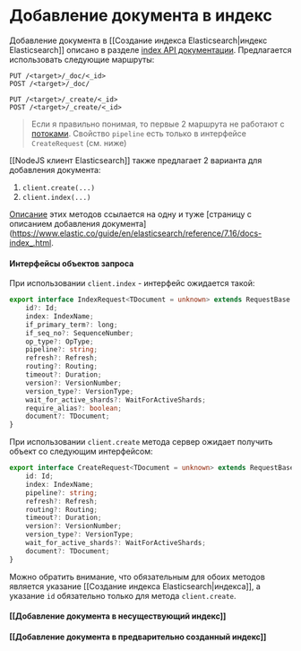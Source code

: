 # Добавление документа в индекс

Добавление документа в [[Создание индекса Elasticsearch|индекс Elasticsearch]] описано в разделе [index API документации](https://www.elastic.co/guide/en/elasticsearch/reference/7.16/docs-index_.html). Предлагается использовать следующие маршруты:

```
PUT /<target>/_doc/<_id>
POST /<target>/_doc/

PUT /<target>/_create/<_id>
POST /<target>/_create/<_id>
```

>Если я правильно понимая, то первые 2 маршрута не работают с [потоками](https://www.elastic.co/guide/en/elasticsearch/reference/7.16/data-streams.html). Свойство `pipeline` есть только в интерфейсе `CreateRequest` (см. ниже)

[[NodeJS клиент Elasticsearch]] также предлагает 2 варианта для добавления документа:

1. `client.create(...)`
2. `client.index(...)`

[Описание](https://www.elastic.co/guide/en/elasticsearch/client/javascript-api/7.17/api-reference.html) этих методов ссылается на одну и туже [страницу с описанием добавления документа](https://www.elastic.co/guide/en/elasticsearch/reference/7.16/docs-index_.html.

#### Интерфейсы объектов запроса

При использовании `client.index` - интерфейс ожидается такой:
```typescript
export interface IndexRequest<TDocument = unknown> extends RequestBase {
    id?: Id;
    index: IndexName;
    if_primary_term?: long;
    if_seq_no?: SequenceNumber;
    op_type?: OpType;
    pipeline?: string;
    refresh?: Refresh;
    routing?: Routing;
    timeout?: Duration;
    version?: VersionNumber;
    version_type?: VersionType;
    wait_for_active_shards?: WaitForActiveShards;
    require_alias?: boolean;
    document?: TDocument;
}
```

При использовании `client.create` метода сервер ожидает получить объект со следующим интерфейсом:
```typescript
export interface CreateRequest<TDocument = unknown> extends RequestBase {
    id: Id;
    index: IndexName;
    pipeline?: string;
    refresh?: Refresh;
    routing?: Routing;
    timeout?: Duration;
    version?: VersionNumber;
    version_type?: VersionType;
    wait_for_active_shards?: WaitForActiveShards;
    document?: TDocument;
}
```


Можно обратить внимание, что обязательным для обоих методов является указание [[Создание индекса Elasticsearch|индекса]], а указание `id` обязательно только для метода `client.create`.



#### [[Добавление документа в несуществующий индекс]]

#### [[Добавление документа в предварительно созданный индекс]]
